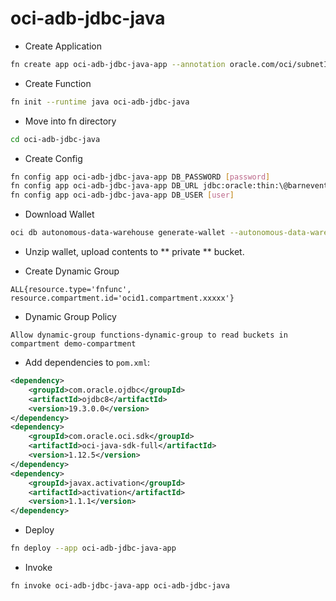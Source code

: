 # oci-adb-jdbc-java

* Create Application

```bash
fn create app oci-adb-jdbc-java-app --annotation oracle.com/oci/subnetIds='["ocid1.subnet.oc1.phx.aaaaaaaaxi5jl3qf7weahirffrn6ttv2qjnagomwjvm367fcqocfmu6de5qa"]'
```

* Create Function

```bash
fn init --runtime java oci-adb-jdbc-java
```

* Move into fn directory

```bash
cd oci-adb-jdbc-java
```

* Create Config

```bash
fn config app oci-adb-jdbc-java-app DB_PASSWORD [password]
fn config app oci-adb-jdbc-java-app DB_URL jdbc:oracle:thin:\@barnevents_low\?TNS_ADMIN=/tmp/wallet 
fn config app oci-adb-jdbc-java-app DB_USER [user]
```

* Download Wallet

```bash
oci db autonomous-data-warehouse generate-wallet --autonomous-data-warehouse-id ocid1.autonomousdatabase.oc1.phx... --password Str0ngPa$$word1 --file /projects/fn/oci-adb-jdbc-java/wallet.zip
```

* Unzip wallet, upload contents to ** private ** bucket.

* Create Dynamic Group

```
ALL{resource.type='fnfunc', resource.compartment.id='ocid1.compartment.xxxxx'}
```

* Dynamic Group Policy

```
Allow dynamic-group functions-dynamic-group to read buckets in compartment demo-compartment
```

* Add dependencies to `pom.xml`:

```xml
<dependency>
    <groupId>com.oracle.ojdbc</groupId>
    <artifactId>ojdbc8</artifactId>
    <version>19.3.0.0</version>
</dependency>
<dependency>
    <groupId>com.oracle.oci.sdk</groupId>
    <artifactId>oci-java-sdk-full</artifactId>
    <version>1.12.5</version>
</dependency>
<dependency>
    <groupId>javax.activation</groupId>
    <artifactId>activation</artifactId>
    <version>1.1.1</version>
</dependency>
```

* Deploy

```bash
fn deploy --app oci-adb-jdbc-java-app
```

* Invoke

```bash
fn invoke oci-adb-jdbc-java-app oci-adb-jdbc-java
```